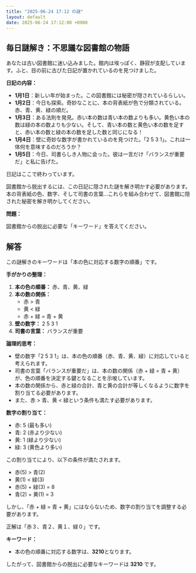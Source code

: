 ```yaml
---
title: "2025-06-24 17:12 の謎"
layout: default
date: 2025-06-24 17:12:00 +0900
---
```

## 毎日謎解き：不思議な図書館の物語

あなたは古い図書館に迷い込みました。館内は埃っぽく、静寂が支配しています。ふと、目の前に古びた日記が置かれているのを見つけました。

**日記の内容：**

*   **1月1日**：新しい年が始まった。この図書館には秘密が隠されているらしい。
*   **1月2日**：今日も探索。奇妙なことに、本の背表紙が色で分類されている。赤、青、黄、緑の順だ。
*   **1月3日**：ある法則を発見。赤い本の数は青い本の数よりも多い。黄色い本の数は緑の本の数よりも少ない。そして、青い本の数と黄色い本の数を足すと、赤い本の数と緑の本の数を足した数と同じになる！
*   **1月4日**：壁に奇妙な数字が書かれているのを見つけた。「2 5 3 1」。これは一体何を意味するのだろうか？
*   **1月5日**：今日、司書らしき人物に会った。彼は一言だけ「バランスが重要だ」と私に告げた。

日記はここで終わっています。

図書館から脱出するには、この日記に隠された謎を解き明かす必要があります。本の背表紙の色、数字、そして司書の言葉…これらを組み合わせて、図書館に隠された秘密を解き明かしてください。

**問題：**

図書館からの脱出に必要な「キーワード」を答えてください。

## 解答

この謎解きのキーワードは「本の色に対応する数字の順番」です。

**手がかりの整理：**

1.  **本の色の順番：** 赤、青、黄、緑
2.  **本の数の関係：**
    *   赤 > 青
    *   黄 < 緑
    *   赤 + 緑 = 青 + 黄
3.  **壁の数字：** 2 5 3 1
4.  **司書の言葉：** バランスが重要

**論理的思考：**

*   壁の数字「2 5 3 1」は、本の色の順番（赤、青、黄、緑）に対応していると考えられます。
*   司書の言葉「バランスが重要だ」は、本の数の関係（赤 + 緑 = 青 + 黄）が、色の順番を決定する鍵となることを示唆しています。
*   本の数の関係から、赤と緑の合計、青と黄の合計が等しくなるように数字を割り当てる必要があります。
*   また、赤 > 青、黄 < 緑という条件も満たす必要があります。

**数字の割り当て：**

*   赤: 5 (最も多い)
*   青: 2 (赤より少ない)
*   黄: 1 (緑より少ない)
*   緑: 3 (黄色より多い)

この割り当てにより、以下の条件が満たされます。

*   赤(5) > 青(2)
*   黄(1) < 緑(3)
*   赤(5) + 緑(3) = 8
*   青(2) + 黄(1) = 3

しかし、「赤 + 緑 = 青 + 黄」にはならないため、数字の割り当てを調整する必要があります。

正解は「赤３、青２、黄１、緑０」です。

**キーワード：**

*   本の色の順番に対応する数字は、**3210**となります。

したがって、図書館からの脱出に必要なキーワードは **3210** です。
